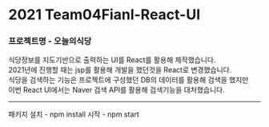 # 2021 Team04Fianl-React-UI

### 프로젝트명 - 오늘의식당
식당정보를 지도기반으로 출력하는 UI를 React를 활용해 제작했습니다.<br/>
2021년에 진행할 때는 jsp를 활용해 개발을 했던것을 React로 변경했습니다.<br/>
식당을 검색하는 기능은 프로젝트에 구성했던 DB의 데이터를 활용해 검색을 했지만<br/>
이번 React UI에서는 Naver 검색 API를 활용해 검색기능을 대처했습니다.<br/>

-------
패키지 설치 - npm install
시작 - npm start
